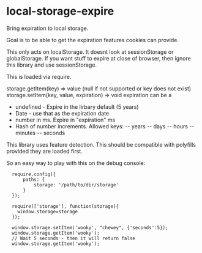 local-storage-expire
====================

Bring expiration to local storage.

Goal is to be able to get the expiration features cookies can provide.

This only acts on localStorage. It doesnt look at sessionStorage or globalStorage.
If you want stuff to expire at close of browser, then ignore this library and use
sessionStorage.


This is loaded via require.

storage.getItem(key) => value (null if not supported or key does not exist)
storage.setItem(key, value, expiration) => void
expiration can be a
- undefined - Expire in the lirbary default (5 years)
- Date - use that as the expiration date
- number in ms. Expire in "expiration" ms
- Hash of number increments. Allowed keys:
-- years
-- days
-- hours
-- minutes
-- seconds


This library uses feature detection. This should be compatible with polyfills
provided they are loaded first.


So an easy way to play with this on the debug console:

      require.config({
          paths: {
              storage: '/path/to/dir/storage'
          }
      });

      require(['storage'], function(storage){
		window.storage=storage
	  });

	  window.storage.setItem('wooky', "chewey", {'seconds':5});
	  window.storage.getItem('wooky');
	  // Wait 5 seconds - then it will return false
	  window.storage.getItem('wooky');